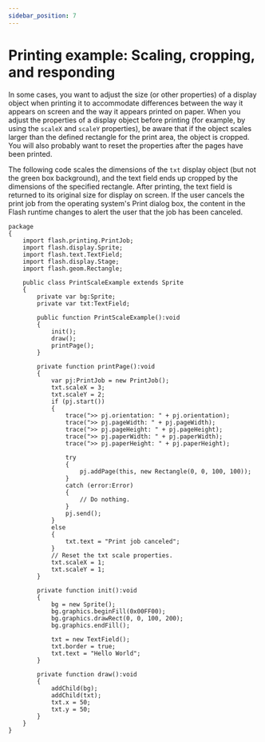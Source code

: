 ```yaml
---
sidebar_position: 7
---
```


# Printing example: Scaling, cropping, and responding

In some cases, you want to adjust the size (or other properties) of a display
object when printing it to accommodate differences between the way it appears on
screen and the way it appears printed on paper. When you adjust the properties
of a display object before printing (for example, by using the `scaleX` and
`scaleY` properties), be aware that if the object scales larger than the defined
rectangle for the print area, the object is cropped. You will also probably want
to reset the properties after the pages have been printed.

The following code scales the dimensions of the `txt` display object (but not
the green box background), and the text field ends up cropped by the dimensions
of the specified rectangle. After printing, the text field is returned to its
original size for display on screen. If the user cancels the print job from the
operating system's Print dialog box, the content in the Flash runtime changes to
alert the user that the job has been canceled.

    package
    {
    	import flash.printing.PrintJob;
    	import flash.display.Sprite;
    	import flash.text.TextField;
    	import flash.display.Stage;
    	import flash.geom.Rectangle;

    	public class PrintScaleExample extends Sprite
    	{
    		private var bg:Sprite;
    		private var txt:TextField;

    		public function PrintScaleExample():void
    		{
    			init();
    			draw();
    			printPage();
    		}

    		private function printPage():void
    		{
    			var pj:PrintJob = new PrintJob();
    			txt.scaleX = 3;
    			txt.scaleY = 2;
    			if (pj.start())
    			{
    				trace(">> pj.orientation: " + pj.orientation);
    				trace(">> pj.pageWidth: " + pj.pageWidth);
    				trace(">> pj.pageHeight: " + pj.pageHeight);
    				trace(">> pj.paperWidth: " + pj.paperWidth);
    				trace(">> pj.paperHeight: " + pj.paperHeight);

    				try
    				{
    					pj.addPage(this, new Rectangle(0, 0, 100, 100));
    				}
    				catch (error:Error)
    				{
    					// Do nothing.
    				}
    				pj.send();
    			}
    			else
    			{
    				txt.text = "Print job canceled";
    			}
    			// Reset the txt scale properties.
    			txt.scaleX = 1;
    			txt.scaleY = 1;
    		}

    		private function init():void
    		{
    			bg = new Sprite();
    			bg.graphics.beginFill(0x00FF00);
    			bg.graphics.drawRect(0, 0, 100, 200);
    			bg.graphics.endFill();

    			txt = new TextField();
    			txt.border = true;
    			txt.text = "Hello World";
    		}

    		private function draw():void
    		{
    			addChild(bg);
    			addChild(txt);
    			txt.x = 50;
    			txt.y = 50;
    		}
    	}
    }
